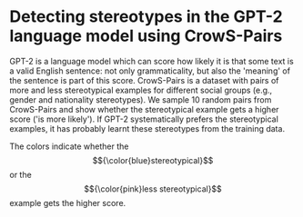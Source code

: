 # Detecting stereotypes in the GPT-2 language model using CrowS-Pairs

GPT-2 is a language model which can score how likely it is that some text is a valid English sentence: not only grammaticality, but also the 'meaning' of the sentence is part of this score. CrowS-Pairs is a dataset with pairs of more and less stereotypical examples for different social groups (e.g., gender and nationality stereotypes). We sample 10 random pairs from CrowS-Pairs and show whether the stereotypical example gets a higher score ('is more likely'). If GPT-2 systematically prefers the stereotypical examples, it has probably learnt these stereotypes from the training data.

The colors indicate whether the $${\color{blue}stereotypical}$$ or the $${\color{pink}less stereotypical}$$ example gets the higher score.
